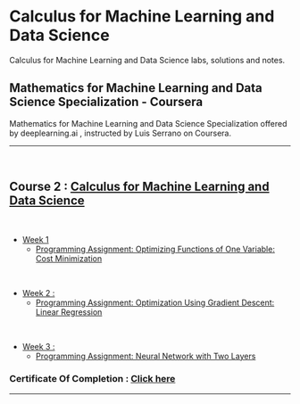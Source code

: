 # Calculus for Machine Learning and Data Science 

Calculus for Machine Learning and Data Science labs, solutions and notes.

## Mathematics for Machine Learning and Data Science Specialization - Coursera

Mathematics for Machine Learning and Data Science Specialization offered by deeplearning.ai , instructed by Luis Serrano on Coursera.

<hr/>

<br/>

## Course 2 : [Calculus for Machine Learning and Data Science ](https://www.coursera.org/learn/machine-learning-calculus/home/info)

<br/>

- [Week 1](https://github.com/RitoChak/Calculus-for-Machine-Learning-and-Data-Science/tree/d95b58481fb87af1ce3c2b930bc18174aa544be9/Week%201)
  - [Programming Assignment: Optimizing Functions of One Variable: Cost Minimization](https://github.com/RitoChak/Calculus-for-Machine-Learning-and-Data-Science/blob/d95b58481fb87af1ce3c2b930bc18174aa544be9/Week%201/C2_W1_Assignment.ipynb)

<br/>

- [Week 2 :](https://github.com/RitoChak/Calculus-for-Machine-Learning-and-Data-Science/tree/d95b58481fb87af1ce3c2b930bc18174aa544be9/Week%202)
  - [Programming Assignment: Optimization Using Gradient Descent: Linear Regression](https://github.com/RitoChak/Calculus-for-Machine-Learning-and-Data-Science/blob/d95b58481fb87af1ce3c2b930bc18174aa544be9/Week%202/C2_W2_Assignment.ipynb)

<br/>

- [Week 3 :](https://github.com/RitoChak/Calculus-for-Machine-Learning-and-Data-Science/tree/26d72ae4ea76ec20778c1cccf707ca93cdb2fc73/Week%203)
  - [Programming Assignment: Neural Network with Two Layers](https://github.com/RitoChak/Calculus-for-Machine-Learning-and-Data-Science/blob/26d72ae4ea76ec20778c1cccf707ca93cdb2fc73/Week%203/C2_W3_Assignment.ipynb)

### Certificate Of Completion : [Click here](https://coursera.org/share/1d58d966843d394d66c86c245a2d15bb)

<hr/>
